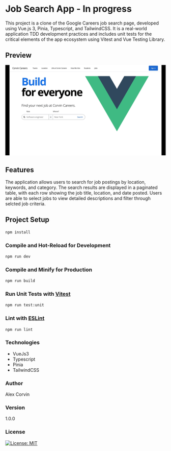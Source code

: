 # Job Search App - In progress

This project is a clone of the Google Careers job search page, developed using Vue.js 3, Pinia, Typescript, and TailwindCSS. It is a real-world application TDD development practices and includes unit tests for the critical elements of the app ecosystem using Vitest and Vue Testing Library.

## Preview

![preview](preview-corvin-careers.gif?raw=true)

## Features

The application allows users to search for job postings by location, keywords, and category. The search results are displayed in a paginated table, with each row showing the job title, location, and date posted. Users are able to select jobs to view detailed descriptions and filter through selcted job criteria.

## Project Setup

```sh
npm install
```

### Compile and Hot-Reload for Development

```sh
npm run dev
```

### Compile and Minify for Production

```sh
npm run build
```

### Run Unit Tests with [Vitest](https://vitest.dev/)

```sh
npm run test:unit
```

### Lint with [ESLint](https://eslint.org/)

```sh
npm run lint
```

### Technologies

- VueJs3
- Typescript
- Pinia
- TailwindCSS

### Author

Alex Corvin

### Version

1.0.0

### License

[![License: MIT](https://img.shields.io/badge/License-MIT-yellow.svg)](https://opensource.org/licenses/MIT)
